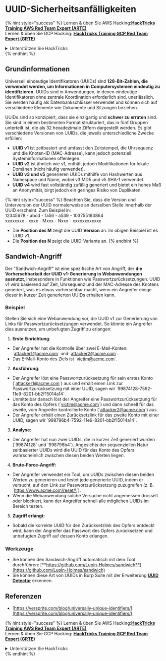 # UUID-Sicherheitsanfälligkeiten

{% hint style="success" %}
Lernen & üben Sie AWS Hacking:<img src="/.gitbook/assets/arte.png" alt="" data-size="line">[**HackTricks Training AWS Red Team Expert (ARTE)**](https://training.hacktricks.xyz/courses/arte)<img src="/.gitbook/assets/arte.png" alt="" data-size="line">\
Lernen & üben Sie GCP Hacking: <img src="/.gitbook/assets/grte.png" alt="" data-size="line">[**HackTricks Training GCP Red Team Expert (GRTE)**<img src="/.gitbook/assets/grte.png" alt="" data-size="line">](https://training.hacktricks.xyz/courses/grte)

<details>

<summary>Unterstützen Sie HackTricks</summary>

* Überprüfen Sie die [**Abonnementpläne**](https://github.com/sponsors/carlospolop)!
* **Treten Sie der** 💬 [**Discord-Gruppe**](https://discord.gg/hRep4RUj7f) oder der [**Telegram-Gruppe**](https://t.me/peass) bei oder **folgen** Sie uns auf **Twitter** 🐦 [**@hacktricks\_live**](https://twitter.com/hacktricks\_live)**.**
* **Teilen Sie Hacking-Tricks, indem Sie PRs an die** [**HackTricks**](https://github.com/carlospolop/hacktricks) und [**HackTricks Cloud**](https://github.com/carlospolop/hacktricks-cloud) GitHub-Repos senden.

</details>
{% endhint %}

## Grundinformationen

Universell eindeutige Identifikatoren (UUIDs) sind **128-Bit-Zahlen, die verwendet werden, um Informationen in Computersystemen eindeutig zu identifizieren**. UUIDs sind in Anwendungen, in denen eindeutige Identifikatoren ohne zentrale Koordination erforderlich sind, unerlässlich. Sie werden häufig als Datenbankschlüssel verwendet und können sich auf verschiedene Elemente wie Dokumente und Sitzungen beziehen.

UUIDs sind so konzipiert, dass sie einzigartig und **schwer zu erraten** sind. Sie sind in einem bestimmten Format strukturiert, das in fünf Gruppen unterteilt ist, die als 32 hexadezimale Ziffern dargestellt werden. Es gibt verschiedene Versionen von UUIDs, die jeweils unterschiedliche Zwecke erfüllen:

* **UUID v1** ist zeitbasiert und umfasst den Zeitstempel, die Uhrsequenz und die Knoten-ID (MAC-Adresse), kann jedoch potenziell Systeminformationen offenlegen.
* **UUID v2** ist ähnlich wie v1, enthält jedoch Modifikationen für lokale Domänen (nicht häufig verwendet).
* **UUID v3 und v5** generieren UUIDs mithilfe von Hashwerten aus Namespace und Name, wobei v3 MD5 und v5 SHA-1 verwendet.
* **UUID v4** wird fast vollständig zufällig generiert und bietet ein hohes Maß an Anonymität, birgt jedoch ein geringes Risiko von Duplikaten.

{% hint style="success" %}
Beachten Sie, dass die Version und Unterversion der UUID normalerweise an derselben Stelle innerhalb der UUID erscheint. Zum Beispiel in:\
12345678 - abcd - 1a56 - a539 - 103755193864\
xxxxxxxx  - xxxx - Mxxx - Nxxx - xxxxxxxxxxxx

* Die **Position des M** zeigt die UUID **Version** an. Im obigen Beispiel ist es UUID v**1**.
* Die **Position des N** zeigt die UUID-Variante an.
{% endhint %}

## Sandwich-Angriff

Der "Sandwich-Angriff" ist eine spezifische Art von Angriff, der **die Vorhersehbarkeit der UUID v1-Generierung in Webanwendungen ausnutzt**, insbesondere in Funktionen wie Passwortzurücksetzungen. UUID v1 wird basierend auf Zeit, Uhrsequenz und der MAC-Adresse des Knotens generiert, was es etwas vorhersehbar macht, wenn ein Angreifer einige dieser in kurzer Zeit generierten UUIDs erhalten kann.

### Beispiel

Stellen Sie sich eine Webanwendung vor, die UUID v1 zur Generierung von Links für Passwortzurücksetzungen verwendet. So könnte ein Angreifer dies ausnutzen, um unbefugten Zugriff zu erlangen:

1. **Erste Einrichtung**:

* Der Angreifer hat die Kontrolle über zwei E-Mail-Konten: \`attacker1@acme.com\` und \`attacker2@acme.com\`.
* Das E-Mail-Konto des Ziels ist \`victim@acme.com\`.

2. **Ausführung**:

* Der Angreifer löst eine Passwortzurücksetzung für sein erstes Konto (\`attacker1@acme.com\`) aus und erhält einen Link zur Passwortzurücksetzung mit einer UUID, sagen wir \`99874128-7592-11e9-8201-bb2f15014a14\`.
* Unmittelbar danach löst der Angreifer eine Passwortzurücksetzung für das Konto des Opfers (\`victim@acme.com\`) und dann schnell für das zweite, vom Angreifer kontrollierte Konto (\`attacker2@acme.com\`) aus.
* Der Angreifer erhält einen Zurücksetzlink für das zweite Konto mit einer UUID, sagen wir \`998796b4-7592-11e9-8201-bb2f15014a14\`.

3. **Analyse**:

* Der Angreifer hat nun zwei UUIDs, die in kurzer Zeit generiert wurden (\`99874128\` und \`998796b4\`). Angesichts der sequenziellen Natur zeitbasierter UUIDs wird die UUID für das Konto des Opfers wahrscheinlich zwischen diesen beiden Werten liegen.

4. **Brute-Force-Angriff:**

* Der Angreifer verwendet ein Tool, um UUIDs zwischen diesen beiden Werten zu generieren und testet jede generierte UUID, indem er versucht, auf den Link zur Passwortzurücksetzung zuzugreifen (z. B. \`https://www.acme.com/reset/\<generated-UUID>\`).
* Wenn die Webanwendung solche Versuche nicht angemessen drosselt oder blockiert, kann der Angreifer schnell alle möglichen UUIDs im Bereich testen.

5. **Zugriff erlangt:**

* Sobald die korrekte UUID für den Zurücksetzlink des Opfers entdeckt wird, kann der Angreifer das Passwort des Opfers zurücksetzen und unbefugten Zugriff auf dessen Konto erlangen.

### Werkzeuge

* Sie können den Sandwich-Angriff automatisch mit dem Tool durchführen: [**https://github.com/Lupin-Holmes/sandwich**](https://github.com/Lupin-Holmes/sandwich)
* Sie können diese Art von UUIDs in Burp Suite mit der Erweiterung [**UUID Detector**](https://portswigger.net/bappstore/65f32f209a72480ea5f1a0dac4f38248) erkennen.

## Referenzen

* [https://versprite.com/blog/universally-unique-identifiers/](https://versprite.com/blog/universally-unique-identifiers/)

{% hint style="success" %}
Lernen & üben Sie AWS Hacking:<img src="/.gitbook/assets/arte.png" alt="" data-size="line">[**HackTricks Training AWS Red Team Expert (ARTE)**](https://training.hacktricks.xyz/courses/arte)<img src="/.gitbook/assets/arte.png" alt="" data-size="line">\
Lernen & üben Sie GCP Hacking: <img src="/.gitbook/assets/grte.png" alt="" data-size="line">[**HackTricks Training GCP Red Team Expert (GRTE)**<img src="/.gitbook/assets/grte.png" alt="" data-size="line">](https://training.hacktricks.xyz/courses/grte)

<details>

<summary>Unterstützen Sie HackTricks</summary>

* Überprüfen Sie die [**Abonnementpläne**](https://github.com/sponsors/carlospolop)!
* **Treten Sie der** 💬 [**Discord-Gruppe**](https://discord.gg/hRep4RUj7f) oder der [**Telegram-Gruppe**](https://t.me/peass) bei oder **folgen** Sie uns auf **Twitter** 🐦 [**@hacktricks\_live**](https://twitter.com/hacktricks\_live)**.**
* **Teilen Sie Hacking-Tricks, indem Sie PRs an die** [**HackTricks**](https://github.com/carlospolop/hacktricks) und [**HackTricks Cloud**](https://github.com/carlospolop/hacktricks-cloud) GitHub-Repos senden.

</details>
{% endhint %}
